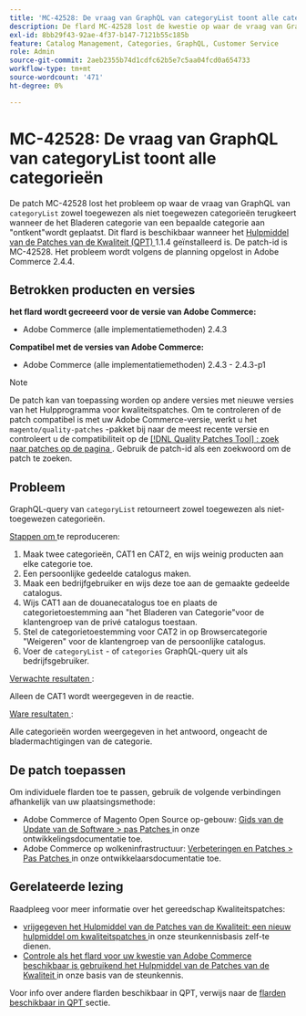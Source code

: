 ```yaml
---
title: 'MC-42528: De vraag van GraphQL van categoryList toont alle categorieën'
description: De flard MC-42528 lost de kwestie op waar de vraag van GraphQL van &grave; categoryList' zowel toegewezen als niet toegewezen categorieën terugkeert wanneer de het doorbladeren Categorie van een bepaalde categorie aan "ontkent"wordt geplaatst. Deze patch is beschikbaar wanneer [Quality Patches Tool (QPT)] (/help/announcements/adobe-commerce-announcements/magento-quality-patches-released-new-tool-to-self-serve-quality-patches.md) 1.1.4 is geïnstalleerd. De patch-id is MC-42528. Het probleem wordt volgens de planning opgelost in Adobe Commerce 2.4.4.
exl-id: 8bb29f43-92ae-4f37-b147-7121b55c185b
feature: Catalog Management, Categories, GraphQL, Customer Service
role: Admin
source-git-commit: 2aeb2355b74d1cdfc62b5e7c5aa04fcd0a654733
workflow-type: tm+mt
source-wordcount: '471'
ht-degree: 0%

---
```


# MC-42528: De vraag van GraphQL van categoryList toont alle categorieën

De patch MC-42528 lost het probleem op waar de vraag van GraphQL van `categoryList` zowel toegewezen als niet toegewezen categorieën terugkeert wanneer de het Bladeren categorie van een bepaalde categorie aan &quot;ontkent&quot;wordt geplaatst. Dit flard is beschikbaar wanneer het [ Hulpmiddel van de Patches van de Kwaliteit (QPT) ](/help/announcements/adobe-commerce-announcements/magento-quality-patches-released-new-tool-to-self-serve-quality-patches.md) 1.1.4 geïnstalleerd is. De patch-id is MC-42528. Het probleem wordt volgens de planning opgelost in Adobe Commerce 2.4.4.

## Betrokken producten en versies

**het flard wordt gecreeerd voor de versie van Adobe Commerce:**

* Adobe Commerce (alle implementatiemethoden) 2.4.3

**Compatibel met de versies van Adobe Commerce:**

* Adobe Commerce (alle implementatiemethoden) 2.4.3 - 2.4.3-p1

>[!NOTE]
>
>De patch kan van toepassing worden op andere versies met nieuwe versies van het Hulpprogramma voor kwaliteitspatches. Om te controleren of de patch compatibel is met uw Adobe Commerce-versie, werkt u het `magento/quality-patches` -pakket bij naar de meest recente versie en controleert u de compatibiliteit op de [[!DNL Quality Patches Tool] : zoek naar patches op de pagina ](https://experienceleague.adobe.com/tools/commerce-quality-patches/index.html) . Gebruik de patch-id als een zoekwoord om de patch te zoeken.

## Probleem

GraphQL-query van `categoryList` retourneert zowel toegewezen als niet-toegewezen categorieën.

<u> Stappen om </u> te reproduceren:

1. Maak twee categorieën, CAT1 en CAT2, en wijs weinig producten aan elke categorie toe.
1. Een persoonlijke gedeelde catalogus maken.
1. Maak een bedrijfgebruiker en wijs deze toe aan de gemaakte gedeelde catalogus.
1. Wijs CAT1 aan de douanecatalogus toe en plaats de categorietoestemming aan &quot;het Bladeren van Categorie&quot;voor de klantengroep van de privé catalogus toestaan.
1. Stel de categorietoestemming voor CAT2 in op Browsercategorie &quot;Weigeren&quot; voor de klantengroep van de persoonlijke catalogus.
1. Voer de `categoryList` - of `categories` GraphQL-query uit als bedrijfsgebruiker.

<u> Verwachte resultaten </u>:

Alleen de CAT1 wordt weergegeven in de reactie.

<u> Ware resultaten </u>:

Alle categorieën worden weergegeven in het antwoord, ongeacht de bladermachtigingen van de categorie.

## De patch toepassen

Om individuele flarden toe te passen, gebruik de volgende verbindingen afhankelijk van uw plaatsingsmethode:

* Adobe Commerce of Magento Open Source op-gebouw: [ Gids van de Update van de Software > pas Patches ](https://experienceleague.adobe.com/en/docs/commerce-operations/tools/quality-patches-tool/usage) in onze ontwikkelingsdocumentatie toe.
* Adobe Commerce op wolkeninfrastructuur: [ Verbeteringen en Patches > Pas Patches ](https://experienceleague.adobe.com/en/docs/commerce-cloud-service/user-guide/develop/upgrade/apply-patches) in onze ontwikkelaarsdocumentatie toe.

## Gerelateerde lezing

Raadpleeg voor meer informatie over het gereedschap Kwaliteitspatches:

* [ vrijgegeven het Hulpmiddel van de Patches van de Kwaliteit: een nieuw hulpmiddel om kwaliteitspatches ](/help/announcements/adobe-commerce-announcements/magento-quality-patches-released-new-tool-to-self-serve-quality-patches.md) in onze steunkennisbasis zelf-te dienen.
* [ Controle als het flard voor uw kwestie van Adobe Commerce beschikbaar is gebruikend het Hulpmiddel van de Patches van de Kwaliteit ](/help/support-tools/patches-available-in-qpt-tool/check-patch-for-magento-issue-with-magento-quality-patches.md) in onze basis van de steunkennis.

Voor info over andere flarden beschikbaar in QPT, verwijs naar de [ flarden beschikbaar in QPT ](https://support.magento.com/hc/en-us/sections/360010506631-Patches-available-in-MQP-tool-) sectie.
